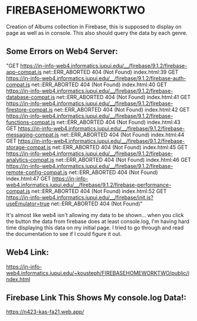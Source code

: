 # FIREBASEHOMEWORKTWO

Creation of Albums collection in Firebase, this is supposed to display on page as well as in console. This also should query the data by each genre.

## Some Errors on Web4 Server:

"GET https://in-info-web4.informatics.iupui.edu/__/firebase/9.1.2/firebase-app-compat.js net::ERR_ABORTED 404 (Not Found)
index.html:39 GET https://in-info-web4.informatics.iupui.edu/__/firebase/9.1.2/firebase-auth-compat.js net::ERR_ABORTED 404 (Not Found)
index.html:40 GET https://in-info-web4.informatics.iupui.edu/__/firebase/9.1.2/firebase-database-compat.js net::ERR_ABORTED 404 (Not Found)
index.html:41 GET https://in-info-web4.informatics.iupui.edu/__/firebase/9.1.2/firebase-firestore-compat.js net::ERR_ABORTED 404 (Not Found)
index.html:42 GET https://in-info-web4.informatics.iupui.edu/__/firebase/9.1.2/firebase-functions-compat.js net::ERR_ABORTED 404 (Not Found)
index.html:43 GET https://in-info-web4.informatics.iupui.edu/__/firebase/9.1.2/firebase-messaging-compat.js net::ERR_ABORTED 404 (Not Found)
index.html:44 GET https://in-info-web4.informatics.iupui.edu/__/firebase/9.1.2/firebase-storage-compat.js net::ERR_ABORTED 404 (Not Found)
index.html:45 GET https://in-info-web4.informatics.iupui.edu/__/firebase/9.1.2/firebase-analytics-compat.js net::ERR_ABORTED 404 (Not Found)
index.html:46 GET https://in-info-web4.informatics.iupui.edu/__/firebase/9.1.2/firebase-remote-config-compat.js net::ERR_ABORTED 404 (Not Found)
index.html:47 GET https://in-info-web4.informatics.iupui.edu/__/firebase/9.1.2/firebase-performance-compat.js net::ERR_ABORTED 404 (Not Found)
index.html:52 GET https://in-info-web4.informatics.iupui.edu/__/firebase/init.js?useEmulator=true net::ERR_ABORTED 404 (Not Found)"

It's almost like web4 isn't allowing my data to be shown... when you click the button the data from firebase does at least console.log, I'm having hard time displaying this data on my initial page. I tried to go through and read the documentation to see if I could figure it out.

## Web4 Link:

https://in-info-web4.informatics.iupui.edu/~kousteph/FIREBASEHOMEWORKTWO/public/index.html

## Firebase Link This Shows My console.log Data!:

https://n423-kas-fa21.web.app/
